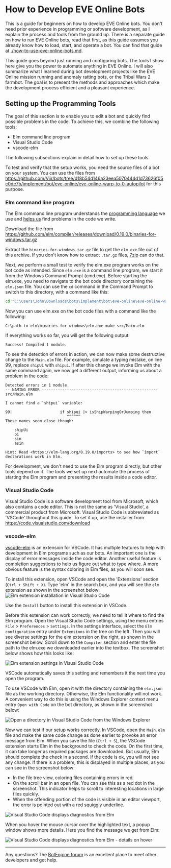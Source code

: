 # How to Develop EVE Online Bots

This is a guide for beginners on how to develop EVE Online bots. You don't need prior experience in programming or software development, as I explain the process and tools from the ground up.
There is a separate guide on how to run EVE Online bots, read that first, as this guide assumes you already know how to load, start, and operate a bot. You can find that guide at [./how-to-use-eve-online-bots.md](./how-to-use-eve-online-bots.md).

This guide goes beyond just running and configuring bots. The tools I show here give you the power to automate anything in EVE Online. I will also summarize what I learned during bot development projects like the EVE Online mission running and anomaly ratting bots, or the Tribal Wars 2 farmbot. The goal is to present the methods and approaches which make the development process efficient and a pleasant experience.

## Setting up the Programming Tools

The goal of this section is to enable you to edit a bot and quickly find possible problems in the code.
To achieve this, we combine the following tools:

+ Elm command line program
+ Visual Studio Code
+ vscode-elm

The following subsections explain in detail how to set up these tools.

To test and verify that the setup works, you need the source files of a bot on your system. You can use the files from https://github.com/Viir/bots/tree/d18b54d146a23eea5070444d1d73626f05c0de7b/implement/bot/eve-online/eve-online-warp-to-0-autopilot for this purpose.

### Elm command line program

The Elm command line program understands the [programming language](https://elm-lang.org/blog/the-perfect-bug-report) we use and [helps us](https://elm-lang.org/blog/compilers-as-assistants) find problems in the code we write.

Download the file from https://github.com/elm/compiler/releases/download/0.19.0/binaries-for-windows.tar.gz

Extract the `binaries-for-windows.tar.gz` file to get the `elm.exe` file out of this archive. If you don't know how to extract `.tar.gz` files, [7zip](https://www.7-zip.org) can do that.

Next, we perform a small test to verify the elm.exe program works on the bot code as intended. Since `elm.exe` is a command line program, we start it from the Windows Command Prompt (cmd.exe).
Before starting the elm.exe, you need to navigate to the bot code directory containing the `elm.json` file. You can use the `cd` command in the Command Prompt to switch to this directory, with a command like this:
```cmd
cd "C:\Users\John\Downloads\bots\implement\bot\eve-online\eve-online-warp-to-0-autopilot"
```

Now you can use elm.exe on the bot code files with a command like the following:
```
C:\path-to-elm\binaries-for-windows\elm.exe make src/Main.elm
```
If everything works so far, you will get the following output:
```
Success! Compiled 1 module.
```

To see the detection of errors in action, we can now make some destructive change to the `Main.elm` file. For example, simulate a typing mistake, on line 99, replace `shipUi` with `shipui`.
If after this change we invoke Elm with the same command again, we now get a different output, informing us about a problem in the code:
```
Detected errors in 1 module.
-- NAMING ERROR --------------------------------------------------- src/Main.elm

I cannot find a `shipui` variable:

99|                     if shipui |> isShipWarpingOrJumping then
                           ^^^^^^
These names seem close though:

    shipUi
    pi
    sin
    asin

Hint: Read <https://elm-lang.org/0.19.0/imports> to see how `import`
declarations work in Elm.
```

For development, we don't need to use the Elm program directly, but other tools depend on it. The tools we set up next automate the process of starting the Elm program and presenting the results inside a code editor.

### Visual Studio Code

Visual Studio Code is a software development tool from Microsoft, which also contains a code editor. This is not the same as 'Visual Studio', a commercial product from Microsoft. Visual Studio Code is abbreviated as 'VSCode' throughout this guide. To set it up, use the installer from https://code.visualstudio.com/download

### vscode-elm

[vscode-elm](https://marketplace.visualstudio.com/items?itemName=sbrink.elm) is an extension for VSCode. It has multiple features to help with development in Elm programs such as our bots. An important one is the display of error messages inside the code editor. Another useful feature is completion suggestions to help us figure out what to type where. A more obvious feature is the syntax coloring in Elm files, as you will soon see.

To install this extension, open VSCode and open the 'Extensions' section (`Ctrl + Shift + X`).
Type 'elm' in the search box, and you will see the `elm` extension as shown in the screenshot below:
![Elm extension installation in Visual Studio Code](./image/2019-05-16.vscode-elm-install-extension.png)

Use the `Install` button to install this extension in VSCode.

Before this extension can work correctly, we need to tell it where to find the Elm program. Open the Visual Studio Code settings, using the menu entries `File` > `Preferences` > `Settings`.
In the settings interface, select the `Elm configuration` entry under `Extensions` in the tree on the left. Then you will see diverse settings for the elm extension on the right, as shown in the screenshot below. Scroll down to the `Compiler` section and enter the file path to the elm.exe we downloaded earlier into the textbox. The screenshot below shows how this looks like:

![Elm extension settings in Visual Studio Code](./image/2019-05-16.vscode-elm-settings.png)

VSCode automatically saves this setting and remembers it the next time you open the program.

To use VSCode with Elm, open it with the directory containing the `elm.json` file as the working directory. Otherwise, the Elm functionality will not work.
A convenient way to do this is using the Windows Explorer context menu entry `Open with Code` on the bot directory, as shown in the screenshot below:

![Open a directory in Visual Studio Code from the Windows Explorer](./image/vscode-open-directory-from-explorer.png)

Now we can test if our setup works correctly. In VSCode, open the `Main.elm` file and make the same code change as done earlier to provoke an error message from Elm.
When you save the file (`Ctrl + S`), the VSCode extension starts Elm in the background to check the code. On the first time, it can take longer as required packages are downloaded. But usually, Elm should complete the check in a second. If the code is ok, you will not see any change. If there is a problem, this is displayed in multiple places, as you can see in the screenshot below:

+ In the file tree view, coloring files containing errors in red.
+ On the scroll bar in an open file. You can see this as a red dot in the screenshot. This indicator helps to scroll to interesting locations in large files quickly.
+ When the offending portion of the code is visible in an editor viewport, the error is pointed out with a red squiggly underline.

![Visual Studio Code displays diagnostics from Elm](./image/2019-05-16.vscode-elm-diagnostics-display.png)

When you hover the mouse cursor over the highlighted text, a popup window shows more details. Here you find the message we get from Elm:

![Visual Studio Code displays diagnostics from Elm - details on hover](./image/2019-05-16.vscode-elm-diagnostics-display-hover.png)

----

Any questions? The [BotEngine forum](https://forum.botengine.org) is an excellent place to meet other developers and get help.
